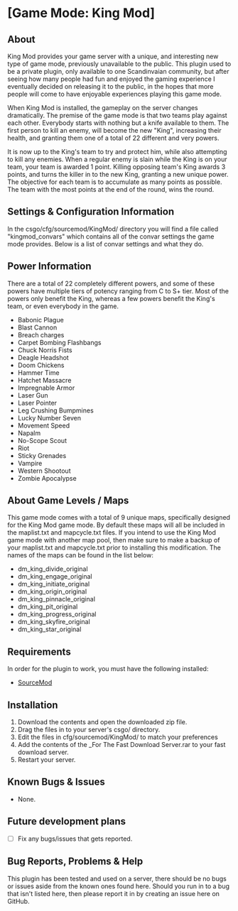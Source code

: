 # [Game Mode: King Mod]
## About
King Mod provides your game server with a unique, and interesting new type of game mode, previously unavailable to the public. This plugin used to be a private plugin, only available to one Scandinvaian community, but after seeing how many people had fun and enjoyed the gaming experience I eventually decided on releasing it to the public, in the hopes that more people will come to have enjoyable experiences playing this game mode.

When King Mod is installed, the gameplay on the server changes dramatically.
The premise of the game mode is that two teams play against each other.
Everybody starts with nothing but a knife available to them.
The first person to kill an enemy, will become the new "King", increasing their health, and granting them one of a total of 22 different and very powers.

It is now up to the King's team to try and protect him, while also attempting to kill any enemies. When a regular enemy is slain while the King is on your team, your team is awarded 1 point. Killing opposing team's King awards 3 points, and turns the killer in to the new King, granting a new unique power.
The objective for each team is to accumulate as many points as possible. The team with the most points at the end of the round, wins the round.


## Settings & Configuration Information
In the csgo/cfg/sourcemod/KingMod/ directory you will find a file called "kingmod_convars" which contains all of the convar settings the game mode provides. Below is a list of convar settings and what they do.


## Power Information
There are a total of 22 completely different powers, and some of these powers have multiple tiers of potency ranging from C to S+ tier.
Most of the powers only benefit the King, whereas a few powers benefit the King's team, or even everybody in the game.
- Babonic Plague
- Blast Cannon
- Breach charges
- Carpet Bombing Flashbangs
- Chuck Norris Fists
- Deagle Headshot
- Doom Chickens
- Hammer Time
- Hatchet Massacre
- Impregnable Armor
- Laser Gun
- Laser Pointer
- Leg Crushing Bumpmines
- Lucky Number Seven
- Movement Speed
- Napalm
- No-Scope Scout
- Riot
- Sticky Grenades
- Vampire
- Western Shootout
- Zombie Apocalypse


## About Game Levels / Maps
This game mode comes with a total of 9 unique maps, specifically designed for the King Mod game mode.
By default these maps will all be included in the maplist.txt and mapcycle.txt files. If you intend to use the King Mod game mode with another map pool, then make sure to make a backup of your maplist.txt and mapcycle.txt prior to installing this modification.
The names of the maps can be found in the list below:
- dm_king_divide_original
- dm_king_engage_original
- dm_king_initiate_original
- dm_king_origin_original
- dm_king_pinnacle_original
- dm_king_pit_original
- dm_king_progress_original
- dm_king_skyfire_original
- dm_king_star_original


## Requirements
In order for the plugin to work, you must have the following installed:
- [SourceMod](https://www.sourcemod.net/downloads.php?branch=stable) 


## Installation
1) Download the contents and open the downloaded zip file.
2) Drag the files in to your server's csgo/ directory.
3) Edit the files in cfg/sourcemod/KingMod/ to match your preferences
4) Add the contents of the _For The Fast Download Server.rar to your fast download server.
5) Restart your server.


## Known Bugs & Issues
- None.


## Future development plans
- [ ] Fix any bugs/issues that gets reported.


## Bug Reports, Problems & Help
This plugin has been tested and used on a server, there should be no bugs or issues aside from the known ones found here.
Should you run in to a bug that isn't listed here, then please report it in by creating an issue here on GitHub.
